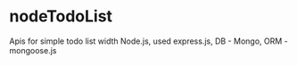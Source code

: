 # nodeTodoList
Apis for simple todo list width Node.js, used express.js,  DB - Mongo, ORM - mongoose.js
